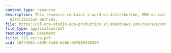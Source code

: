 ```yaml
---
content_type: resource
description: This resource contains a word on distribution, MMO on cable, and changing
  distribution methods.
file: https://ol-ocw-studio-app-production.s3.amazonaws.com/courses/cms-610-media-industries-and-systems-spring-2006/10f73981e839fad06e8b097089438350_l12_extra.pdf
file_type: application/pdf
resourcetype: Document
title: l12_extra.pdf
uid: 10f73981-e839-fad0-6e8b-097089438350
---
```

